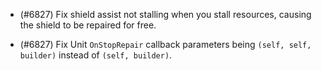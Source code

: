 - (#6827) Fix shield assist not stalling when you stall resources, causing the shield to be repaired for free.

- (#6827) Fix Unit `OnStopRepair` callback parameters being `(self, self, builder)` instead of `(self, builder)`.
